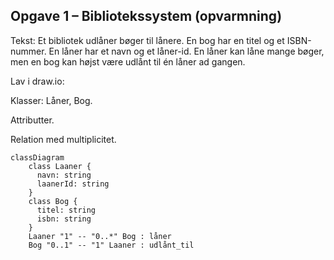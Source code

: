 ## Opgave 1 – Bibliotekssystem (opvarmning)

Tekst: Et bibliotek udlåner bøger til lånere. En bog har en titel og et ISBN-nummer. En låner har et navn og et låner-id. En låner kan låne mange bøger, men en bog kan højst være udlånt til én låner ad gangen.

Lav i draw.io:

Klasser: Låner, Bog.

Attributter.

Relation med multiplicitet.

```mermaid
classDiagram
    class Laaner {
      navn: string
      laanerId: string
    }
    class Bog {
      titel: string
      isbn: string
    }
    Laaner "1" -- "0..*" Bog : låner
    Bog "0..1" -- "1" Laaner : udlånt_til
